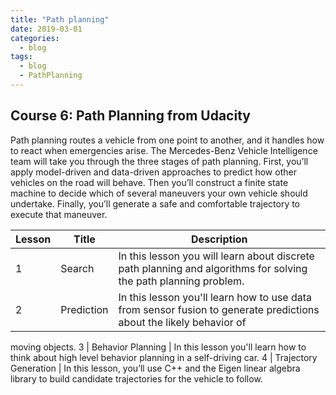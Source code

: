 ```yaml
---
title: "Path planning"
date: 2019-03-01
categories:
  - blog
tags:
  - blog
  - PathPlanning
---
```


## Course 6: Path Planning from Udacity

Path planning routes a vehicle from one point to another, and it handles how to react when emergencies
arise. The Mercedes-Benz Vehicle Intelligence team will take you through the three stages of path
planning. First, you’ll apply model-driven and data-driven approaches to predict how other vehicles on the
road will behave. Then you’ll construct a finite state machine to decide which of several maneuvers your
own vehicle should undertake. Finally, you’ll generate a safe and comfortable trajectory to execute that
maneuver.

Lesson | Title | Description
--- | --- | ---
1 | Search | In this lesson you will learn about discrete path planning and algorithms for solving the path planning problem.
2 | Prediction | In this lesson you'll learn how to use data from sensor fusion to generate predictions about the likely behavior of
moving objects.
3 | Behavior Planning | In this lesson you'll learn how to think about high level behavior planning in a self-driving car.
4 | Trajectory Generation | In this lesson, you’ll use C++ and the Eigen linear algebra library to build candidate trajectories for the vehicle to follow.
